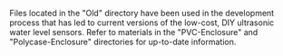 Files located in the "Old" directory have been used in the development process that has led to current versions of the low-cost, DIY ultrasonic water level sensors. Refer to materials in the "PVC-Enclosure" and "Polycase-Enclosure" directories for up-to-date information.